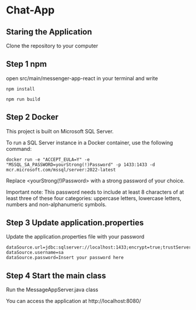 
# Chat-App
## Staring the Application
Clone the repository to your computer
## Step 1 npm
open src/main/messenger-app-react in your terminal and write
```
npm install 
```
```
npm run build
```

## Step 2 Docker

This project is built on Microsoft SQL Server.

To run a SQL Server instance in a Docker container, use the following command:

```
docker run -e "ACCEPT_EULA=Y" -e "MSSQL_SA_PASSWORD=yourStrong(!)Password" -p 1433:1433 -d mcr.microsoft.com/mssql/server:2022-latest
```
Replace <yourStrong(!)Password> with a strong password of your choice.

Important note: This password needs to include at least 8 characters of at least three of these four categories: uppercase letters, lowercase letters, numbers and non-alphanumeric symbols.

## Step 3 Update application.properties
Update the application.properties file with your password
```application.properties
dataSource.url=jdbc:sqlserver://localhost:1433;encrypt=true;trustServerCertificate=true
dataSource.username=sa
dataSource.password=Insert your password here
```

## Step 4 Start the main class
Run the MessageAppServer.java class

You can access the application at http://localhost:8080/